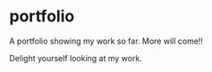 # portfolio
A portfolio showing my work so far. More will come!!

Delight yourself looking at my work.
